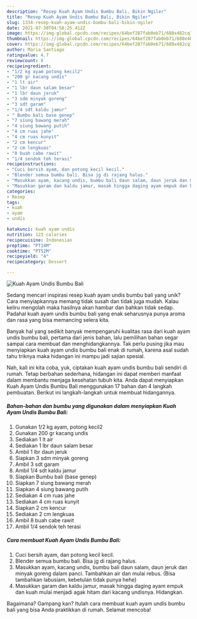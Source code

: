 ```yaml
---
description: "Resep Kuah Ayam Undis Bumbu Bali, Bikin Ngiler"
title: "Resep Kuah Ayam Undis Bumbu Bali, Bikin Ngiler"
slug: 1334-resep-kuah-ayam-undis-bumbu-bali-bikin-ngiler
date: 2021-07-30T04:58:25.412Z
image: https://img-global.cpcdn.com/recipes/64bef287fab0eb71/680x482cq70/kuah-ayam-undis-bumbu-bali-foto-resep-utama.jpg
thumbnail: https://img-global.cpcdn.com/recipes/64bef287fab0eb71/680x482cq70/kuah-ayam-undis-bumbu-bali-foto-resep-utama.jpg
cover: https://img-global.cpcdn.com/recipes/64bef287fab0eb71/680x482cq70/kuah-ayam-undis-bumbu-bali-foto-resep-utama.jpg
author: Maria Santiago
ratingvalue: 4.7
reviewcount: 8
recipeingredient:
- "1/2 kg ayam potong kecil2"
- "200 gr kacang undis"
- "1 lt air"
- "1 lbr daun salam besar"
- "1 lbr daun jeruk"
- "3 sdm minyak goreng"
- "3 sdt garam"
- "1/4 sdt kaldu jamur"
- " Bumbu bali base genep"
- "7 siung bawang merah"
- "4 siung bawang putih"
- "4 cm ruas jahe"
- "4 cm ruas kunyit"
- "2 cm kencur"
- "2 cm lengkuas"
- "8 buah cabe rawit"
- "1/4 sendok teh terasi"
recipeinstructions:
- "Cuci bersih ayam, dan potong kecil kecil."
- "Blender semua bumbu bali. Bisa jg di rajang halus."
- "Masukkan ayam, kacang undis, bumbu bali daun salam, daun jeruk dan minyak goreng dalam panci. Tambahkan air dan mulai rebus. (Bisa tambahkan labusiam, kebetulan tidak punya hehe)"
- "Masukkan garam dan kaldu jamur, masak hingga daging ayam empuk dan kuah mulai menjadi agak hitam dari kacang undisnya. Hidangkan."
categories:
- Resep
tags:
- kuah
- ayam
- undis

katakunci: kuah ayam undis 
nutrition: 123 calories
recipecuisine: Indonesian
preptime: "PT14M"
cooktime: "PT52M"
recipeyield: "4"
recipecategory: Dessert

---
```



![Kuah Ayam Undis Bumbu Bali](https://img-global.cpcdn.com/recipes/64bef287fab0eb71/680x482cq70/kuah-ayam-undis-bumbu-bali-foto-resep-utama.jpg)

Sedang mencari inspirasi resep kuah ayam undis bumbu bali yang unik? Cara menyiapkannya memang tidak susah dan tidak juga mudah. Kalau keliru mengolah maka hasilnya akan hambar dan bahkan tidak sedap. Padahal kuah ayam undis bumbu bali yang enak seharusnya punya aroma dan rasa yang bisa memancing selera kita.



Banyak hal yang sedikit banyak mempengaruhi kualitas rasa dari kuah ayam undis bumbu bali, pertama dari jenis bahan, lalu pemilihan bahan segar sampai cara membuat dan menghidangkannya. Tak perlu pusing jika mau menyiapkan kuah ayam undis bumbu bali enak di rumah, karena asal sudah tahu triknya maka hidangan ini mampu jadi sajian spesial.


Nah, kali ini kita coba, yuk, ciptakan kuah ayam undis bumbu bali sendiri di rumah. Tetap berbahan sederhana, hidangan ini dapat memberi manfaat dalam membantu menjaga kesehatan tubuh kita. Anda dapat menyiapkan Kuah Ayam Undis Bumbu Bali menggunakan 17 bahan dan 4 langkah pembuatan. Berikut ini langkah-langkah untuk membuat hidangannya.

<!--inarticleads1-->

##### Bahan-bahan dan bumbu yang digunakan dalam menyiapkan Kuah Ayam Undis Bumbu Bali:

1. Gunakan 1/2 kg ayam, potong kecil2
1. Gunakan 200 gr kacang undis
1. Sediakan 1 lt air
1. Sediakan 1 lbr daun salam besar
1. Ambil 1 lbr daun jeruk
1. Siapkan 3 sdm minyak goreng
1. Ambil 3 sdt garam
1. Ambil 1/4 sdt kaldu jamur
1. Siapkan  Bumbu bali (base genep)
1. Siapkan 7 siung bawang merah
1. Siapkan 4 siung bawang putih
1. Sediakan 4 cm ruas jahe
1. Sediakan 4 cm ruas kunyit
1. Siapkan 2 cm kencur
1. Sediakan 2 cm lengkuas
1. Ambil 8 buah cabe rawit
1. Ambil 1/4 sendok teh terasi




<!--inarticleads2-->

##### Cara membuat Kuah Ayam Undis Bumbu Bali:

1. Cuci bersih ayam, dan potong kecil kecil.
1. Blender semua bumbu bali. Bisa jg di rajang halus.
1. Masukkan ayam, kacang undis, bumbu bali daun salam, daun jeruk dan minyak goreng dalam panci. Tambahkan air dan mulai rebus. (Bisa tambahkan labusiam, kebetulan tidak punya hehe)
1. Masukkan garam dan kaldu jamur, masak hingga daging ayam empuk dan kuah mulai menjadi agak hitam dari kacang undisnya. Hidangkan.




Bagaimana? Gampang kan? Itulah cara membuat kuah ayam undis bumbu bali yang bisa Anda praktikkan di rumah. Selamat mencoba!
